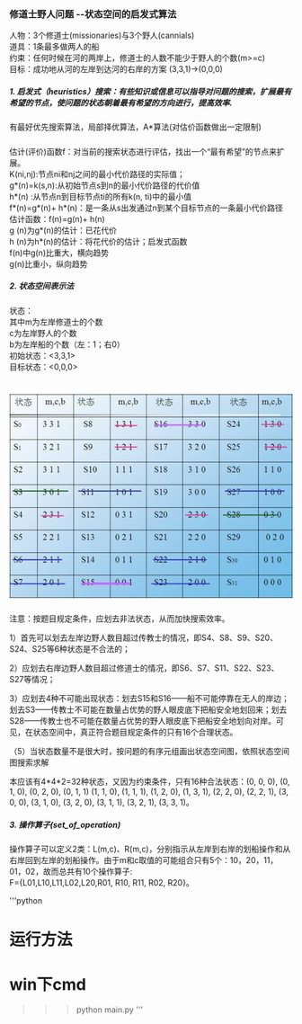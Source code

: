 ### 修道士野人问题 --状态空间的启发式算法 ###
<p>人物：3个修道士(missionaries)与3个野人(cannials)<br>道具：1条最多做两人的船
<br>约束：任何时候在河的两岸上，修道士的人数不能少于野人的个数(m>=c)
<br>目标：成功地从河的左岸到达河的右岸的方案 (3,3,1)->(0,0,0)</p>

##### 1. 启发式（heuristics）搜索：有些知识或信息可以指导对问题的搜索，扩展最有希望的节点，使问题的状态朝着最有希望的方向进行，提高效率.
有最好优先搜索算法，局部择优算法，A*算法(对估价函数做出一定限制) 
#####
估计(评价)函数f：对当前的搜索状态进行评估，找出一个“最有希望”的节点来扩展。<br>
K(ni,nj):节点ni和nj之间的最小代价路径的实际值；<br>
g*(n)=k(s,n):从初始节点s到n的最小代价路径的代价值 <br>
h*(n) :从节点n到目标节点ti的所有k(n, ti)中的最小值 <br>
f*(n)=g*(n)+ h*(n)：是一条从s出发通过n到某个目标节点的一条最小代价路径<br>
估计函数：f(n)=g(n)+ h(n)<br>
g (n)为g*(n)的估计：已花代价<br>
h (n)为h*(n)的估计：将花代价的估计；启发式函数<br>
f(n)中g(n)比重大，横向趋势<br>
g(n)比重小，纵向趋势</p>

##### 2. 状态空间表示法 #####
<p>状态：<m,c,b> <br>
其中m为左岸修道士的个数<br>
c为左岸野人的个数<br>
b为左岸船的个数（左：1；右0）<br>
初始状态：<3,3,1><br>
目标状态：<0,0,0><br></p>

 # ![](source/chart.jpg) #
 <p>注意：按题目规定条件，应划去非法状态，从而加快搜索效率。

1）首先可以划去左岸边野人数目超过传教士的情况，即S4、S8、S9、S20、S24、S25等6种状态是不合法的；

2）应划去右岸边野人数目超过修道士的情况，即S6、S7、S11、S22、S23、S27等情况；

3）应划去4种不可能出现状态：划去S15和S16——船不可能停靠在无人的岸边；划去S3——传教士不可能在数量占优势的野人眼皮底下把船安全地划回来；划去S28——传教士也不可能在数量占优势的野人眼皮底下把船安全地划向对岸。可见，在状态空间中，真正符合题目规定条件的只有16个合理状态。

（5）当状态数量不是很大时，按问题的有序元组画出状态空间图，依照状态空间图搜索求解</p>
<p>
本应该有4*4*2=32种状态，又因为约束条件，只有16种合法状态：(0, 0, 0), (0, 1, 0), (0, 2, 0), (0, 1, 1)
(1, 1, 0), (1, 1, 1),  (1, 2, 0), (1, 3, 1),
  (2, 2, 0), (2, 2, 1),
 (3, 0, 0), (3, 1, 0), (3, 2, 0), (3, 1, 1), (3, 2, 1), (3, 3, 1)。
</p>

##### 3. 操作算子(set_of_operation) #####
<p>操作算子可以定义2类：L(m,c)、R(m,c)，分别指示从左岸到右岸的划船操作和从右岸回到左岸的划船操作。由于m和c取值的可能组合只有5个：10，20，11，01，02，故而总共有10个操作算子:<br>
 F={L01,L10,L11,L02,L20,R01, R10, R11, R02, R20}。</p>
 
 
'''python
# 运行方法
# win下cmd
>>> python main.py
'''

